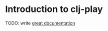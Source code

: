 # Introduction to clj-play

TODO: write [great documentation](http://jacobian.org/writing/what-to-write/)
